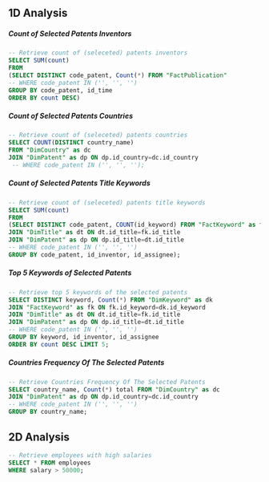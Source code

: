 ## 1D Analysis

##### Count of Selected Patents Inventors

```sql
-- Retrieve count of (seleceted) patents inventors
SELECT SUM(count)
FROM
(SELECT DISTINCT code_patent, Count(*) FROM "FactPublication"
-- WHERE code_patent IN ('', '', '')
GROUP BY code_patent, id_time 
ORDER BY count DESC)
```

##### Count of Selected Patents Countries

```sql
-- Retrieve count of (seleceted) patents countries
SELECT COUNT(DISTINCT country_name)
FROM "DimCountry" as dc
JOIN "DimPatent" as dp ON dp.id_country=dc.id_country
 -- WHERE code_patent IN ('', '', '');
```

##### Count of Selected Patents Title Keywords

```sql
-- Retrieve count of (seleceted) patents title keywords
SELECT SUM(count)
FROM
(SELECT DISTINCT code_patent, COUNT(id_keyword) FROM "FactKeyword" as fk
JOIN "DimTitle" as dt ON dt.id_title=fk.id_title
JOIN "DimPatent" as dp ON dp.id_title=dt.id_title
-- WHERE code_patent IN ('', '', '')
GROUP BY code_patent, id_inventor, id_assignee);
```

##### Top 5 Keywords of Selected Patents

```sql
-- Retrieve top 5 keywords of the selected patents
SELECT DISTINCT keyword, Count(*) FROM "DimKeyword" as dk
JOIN "FactKeyword" as fk ON fk.id_keyword=dk.id_keyword
JOIN "DimTitle" as dt ON dt.id_title=fk.id_title
JOIN "DimPatent" as dp ON dp.id_title=dt.id_title
-- WHERE code_patent IN ('', '', '')
GROUP BY keyword, id_inventor, id_assignee
ORDER BY count DESC LIMIT 5;
```

##### Countries Frequency Of The Selected Patents

```sql
-- Retrieve Countries Frequency Of The Selected Patents
SELECT country_name, Count(*) total FROM "DimCountry" as dc
JOIN "DimPatent" as dp ON dp.id_country=dc.id_country
-- WHERE code_patent IN ('', '', '')
GROUP BY country_name;
```


## 2D Analysis

```sql
-- Retrieve employees with high salaries
SELECT * FROM employees
WHERE salary > 50000;
```
